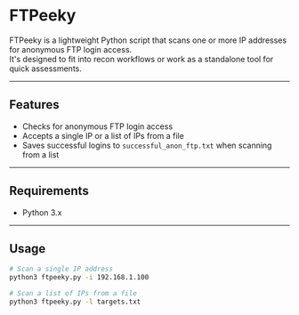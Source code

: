 # FTPeeky

FTPeeky is a lightweight Python script that scans one or more IP addresses for anonymous FTP login access.  
It's designed to fit into recon workflows or work as a standalone tool for quick assessments.

---

## Features

- Checks for anonymous FTP login access
- Accepts a single IP or a list of IPs from a file
- Saves successful logins to `successful_anon_ftp.txt` when scanning from a list

---

## Requirements

- Python 3.x

---

## Usage

```bash
# Scan a single IP address
python3 ftpeeky.py -i 192.168.1.100

# Scan a list of IPs from a file
python3 ftpeeky.py -l targets.txt
